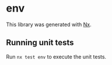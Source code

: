 # env

This library was generated with [Nx](https://nx.dev).

## Running unit tests

Run `nx test env` to execute the unit tests.
